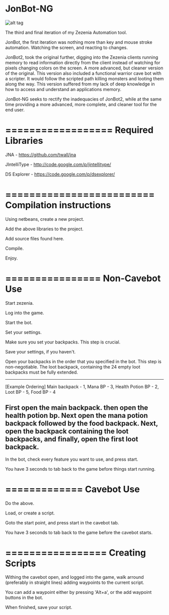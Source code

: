 JonBot-NG
=========

![alt tag](http://i.imgur.com/NSAIqpq.png)


The third and final iteration of my Zezenia Automation tool.

JonBot, the first iteration was nothing more than key and mouse stroke automation. Watching the screen, and reacting to
changes.

JonBot2, took the original further, digging into the Zezenia clients running memory to read information directly
from the client instead of watching for pixels changing colors on the screen. A more advanced, but cleaner version
of the original. This version also included a functional warrior cave bot with a scripter. It would follow the
scripted path killing monsters and looting them along the way. This version suffered from my lack of deep knowledge
in how to access and understand an applications memory.

JonBot-NG seeks to rectify the inadequacies of JonBot2, while at the same time providing a more advanced, more 
complete, and cleaner tool for the end user.


==================
Required Libraries
==================
JNA - https://github.com/twall/jna

JIntelliType - http://code.google.com/p/jintellitype/

DS Explorer - https://code.google.com/p/dsexplorer/


=========================
Compilation instructions
=========================

Using netbeans, create a new project.

Add the above libraries to the project.

Add source files found here.

Compile.

Enjoy.


================
Non-Cavebot Use
================

Start zezenia.

Log into the game.

Start the bot.

Set your settings.

Make sure you set your backpacks. This step is crucial.

Save your settings, if you haven't.

Open your backpacks in the order that you specified in the bot. This step is non-negotiable. The loot backpack, containing the 24 empty loot backpacks must be fully extended. 

--------------------------------------------------------------------------------------------------
[Example Ordering] Main backpack - 1, Mana BP - 3, Health Potion BP - 2, Loot BP - 5, Food BP - 4

First open the main backpack. then open the health potion bp. Next open the mana potion backpack followed by the food backpack. Next, open the backpack containing the loot backpacks, and finally, open the first loot backpack.
--------------------------------------------------------------------------------------------------

In the bot, check every feature you want to use, and press start.

You have 3 seconds to tab back to the game before things start running.


=============
Cavebot Use
=============

Do the above.

Load, or create a script.

Goto the start point, and press start in the cavebot tab.

You have 3 seconds to tab back to the game before the cavebot starts.


=================
Creating Scripts
=================

Withing the cavebot open, and logged into the game, walk arround (preferably in straight lines)
adding waypoints to the current script.

You can add a waypoint either by pressing 'Alt+a', or the add waypoint buttons in the bot.

When finished, save your script.
